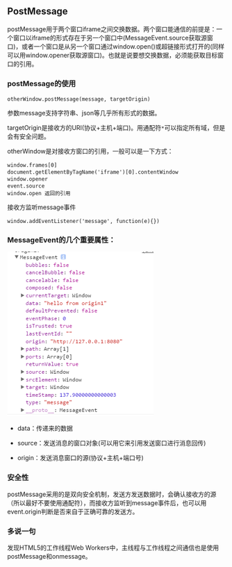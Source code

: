## PostMessage

postMessage用于两个窗口iframe之间交换数据。两个窗口能通信的前提是：一个窗口以iframe的形式存在于另一个窗口中(MessageEvent.source获取源窗口)，或者一个窗口是从另一个窗口通过window.open()或超链接形式打开的(同样可以用window.opener获取源窗口)。也就是说要想交换数据，必须能获取目标窗口的引用。

### postMessage的使用

```
otherWindow.postMessage(message, targetOrigin)
```
参数message支持字符串、json等几乎所有形式的数据。

targetOrigin是接收方的URI(协议+主机+端口)。用通配符`*`可以指定所有域，但是会有安全问题。

otherWindow是对接收方窗口的引用，一般可以是一下方式：
```
window.frames[0]
document.getElementByTagName('iframe')[0].contentWindow
window.opener
event.source
window.open 返回的引用
```

接收方监听message事件
```
window.addEventListener('message', function(e){})
```

### MessageEvent的几个重要属性：

![MessageEvent](messageEvent.png)

* data：传递来的数据

* source：发送消息的窗口对象(可以用它来引用发送窗口进行消息回传)

* origin：发送消息窗口的源(协议+主机+端口号)


### 安全性

postMessage采用的是双向安全机制，发送方发送数据时，会确认接收方的源（所以最好不要使用通配符），而接收方监听到message事件后，也可以用event.origin判断是否来自于正确可靠的发送方。


### 多说一句

发现HTML5的工作线程Web Workers中，主线程与工作线程之间通信也是使用postMessage和onmessage。


